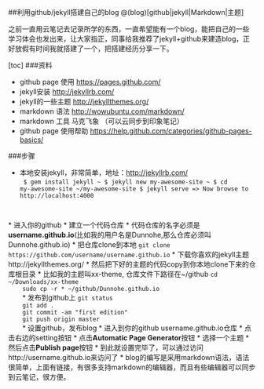 ##利用github/jekyll搭建自己的blog
@(blog)[github|jekyll|Markdown|主题]
<p>之前一直用云笔记去记录所学的东西，一直希望能有一个blog，能把自己的一些学习体会也发出来，让大家指正，同事给我推荐了jekyll+github来建造blog，正好放假有时间我就搭建了一个，把搭建经历分享一下。</p>

[toc]
###资料
* github page 使用 https://pages.github.com/
* jekyll安装  http://jekyllrb.com/	
* jekyll的一些主题 http://jekyllthemes.org/
* markdown 语法 http://wowubuntu.com/markdown/
* markdown 工具 马克飞象 （可以云同步到印象笔记）
* github page 使用帮助 https://help.github.com/categories/github-pages-basics/

###步骤
* 本地安装jekyll，非常简单，地址：http://jekyllrb.com/	
<code> $ gem install jekyll
~ $ jekyll new my-awesome-site
~ $ cd my-awesome-site
~/my-awesome-site $ jekyll serve
 => Now browse to http://localhost:4000
</code> 
* 进入你的github
	* 建立一个代码仓库
	* 代码仓库的名字必须是<b>username.github.io</b>(比如我的用户名是Dunnohe,那么仓库必须叫Dunnohe.github.io)
	* 把仓库clone到本地
	<code>git clone https://github.com/username/username.github.io</code>	
* 下载你喜欢的jekyll主题 http://jekyllthemes.org/
* 然后把下好的主题的代码copy到你本地clone下来的仓库根目录
	* 比如我的主题叫xx-theme, 仓库文件下路径在~/github
	<code>cd ~/Downloads/xx-theme
	sudo cp -r * ~/github/Dunnohe.github.io
	</code>
* 发布到github上
	<code>git status
	git add .
	git commit -am "first edition"
	git push origin master
	</code>
* 设置github，发布blog
	* 进入到你的github username.github.io仓库
	* 点击右边的setting按钮
	* 点击<b>Automatic Page Generator</b>按钮
	* 选择一个主题
	* 然后点击<b>Publish page</b>按钮
* 到此就设置完毕了，可以通过访问http://username.github.io来访问了
* blog的编写是采用markdown语法，语法很简单，上面有链接，有很多支持markdown的编辑器，而且有些编辑器可以同步到云笔记，很方便。
	
 
	